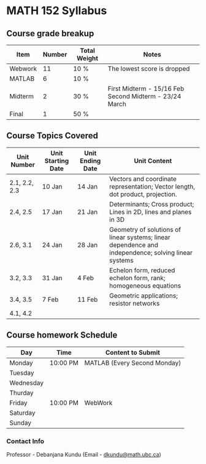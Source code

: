# MATH 152 Syllabus

## Course grade breakup


| Item    | Number | Total Weight | Notes                                                     |
| ------- | ------ | ------------ | --------------------------------------------------------- |
| Webwork | 11     | 10 %         | The lowest score is dropped                               |
| MATLAB  | 6      | 10 %         |                                                           |
| Midterm | 2      | 30 %         | First Midterm - 15/16 Feb    Second Midterm - 23/24 March |
| Final   | 1      | 50 %         |                                                           |


## Course Topics Covered
| Unit Number   | Unit Starting Date | Unit Ending Date | Unit Content                                                                                        |
| ------------- | ------------------ | ---------------- | --------------------------------------------------------------------------------------------------- |
| 2.1, 2.2, 2.3 | 10 Jan             | 14 Jan           | Vectors and coordinate representation; Vector length, dot product, projection.                      |
| 2.4, 2.5      | 17 Jan             | 21 Jan           | Determinants; Cross product; Lines in 2D, lines and planes in 3D                                    |
| 2.6, 3.1      | 24 Jan             | 28 Jan           | Geometry of solutions of linear systems; linear dependence and independence; solving linear systems |
| 3.2, 3.3      | 31 Jan             | 4 Feb            | Echelon form, reduced echelon form, rank; homogeneous equations                                     |
| 3.4, 3.5      | 7 Feb              | 11 Feb           | Geometric applications; resistor networks                                                           |
| 4.1, 4.2              |                    |                  |                                                                                                     |


## Course homework Schedule

| Day       | Time     | Content to Submit            |
| --------- | -------- | ---------------------------- |
| Monday    | 10:00 PM | MATLAB (Every Second Monday) |
| Tuesday   |          |                              |
| Wednesday |          |                              |
| Thurday   |          |                              |
| Friday    | 10:00 PM | WebWork                      |
| Saturday  |          |                              |
| Sunday    |          |                              |



### Contact Info

Professor - Debanjana Kundu (Email - dkundu@math.ubc.ca)

